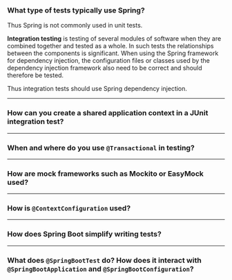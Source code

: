 
### What type of tests typically use Spring?

Thus Spring is not commonly used in unit tests.

**Integration testing** is testing of several modules of software when they are combined together and tested as a whole. In such tests the relationships between the components is significant. When using the Spring framework for dependency injection, the configuration files or classes used by the dependency injection framework also need to be correct and should therefore be tested. 

Thus integration tests should use Spring dependency injection.

----------

### How can you create a shared application context in a JUnit integration test?

----------

### When and where do you use `@Transactional` in testing?

----------

### How are mock frameworks such as Mockito or EasyMock used?

----------

### How is `@ContextConfiguration` used?

----------

### How does Spring Boot simplify writing tests?

----------

### What does `@SpringBootTest` do? How does it interact with `@SpringBootApplication` and `@SpringBootConfiguration`?
